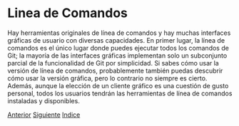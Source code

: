# Linea de Comandos
Hay herramientas originales de línea de comandos y hay muchas interfaces gráficas de usuario con diversas capacidades. En primer lugar, la línea de comandos es el único lugar donde puedes ejecutar todos los comandos de Git; la mayoría de las interfaces gráficas implementan solo un subconjunto parcial de la funcionalidad de Git por simplicidad. Si sabes cómo usar la versión de línea de comandos, probablemente también puedas descubrir cómo usar la versión gráfica, pero lo contrario no siempre es cierto. Además, aunque la elección de un cliente gráfico es una cuestión de gusto personal, todos los usuarios tendrán las herramientas de línea de comandos instaladas y disponibles.

[Anterior](Ch13.md)
[Siguiente](Ch1.5.md)
[Indice](https://github.com/IIKUYY/Git-basico/blob/main/Ch1/README.md)